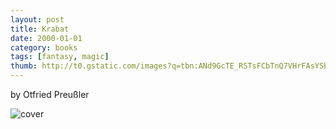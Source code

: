 ```yaml
---
layout: post
title: Krabat
date: 2000-01-01
category: books
tags: [fantasy, magic]
thumb: http://t0.gstatic.com/images?q=tbn:ANd9GcTE_RSTsFCbTnQ7VHrFAsYSboRsk-JNpgt1VCrFDcx3YtNLoQT0
---
```

by Otfried Preußler

![cover](https://upload.wikimedia.org/wikipedia/en/thumb/5/5f/Krabat_Cover_Photo_NYRB_2014_Edition.png/220px-Krabat_Cover_Photo_NYRB_2014_Edition.png)
